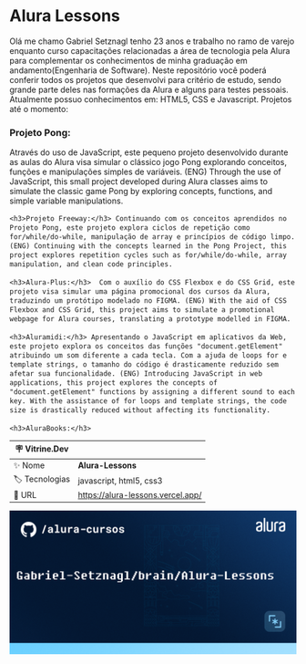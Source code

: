 # Alura Lessons

  Olá me chamo Gabriel Setznagl tenho 23 anos e trabalho no ramo de varejo enquanto curso capacitações relacionadas a área de tecnologia pela Alura para complementar os conhecimentos de minha graduação em andamento(Engenharia de Software).
  Neste repositório você poderá conferir todos os projetos que desenvolvi para critério de estudo, sendo grande parte deles nas formações da Alura e alguns para testes pessoais. Atualmente possuo conhecimentos em: HTML5, CSS e Javascript.
  Projetos até o momento:
    <h3>Projeto Pong:</h3>  Através do uso de JavaScript, este pequeno projeto desenvolvido durante as aulas do Alura visa simular o clássico jogo Pong explorando conceitos, funções e manipulações simples de       variáveis. (ENG) Through the use of JavaScript, this small project developed during Alura classes aims to simulate the classic game Pong by exploring concepts, functions, and simple variable manipulations.
    
    <h3>Projeto Freeway:</h3> Continuando com os conceitos aprendidos no Projeto Pong, este projeto explora ciclos de repetição como for/while/do-while, manipulação de array e princípios de código limpo.        (ENG) Continuing with the concepts learned in the Pong Project, this project explores repetition cycles such as for/while/do-while, array manipulation, and clean code principles.
    
    <h3>Alura-Plus:</h3>  Com o auxílio do CSS Flexbox e do CSS Grid, este projeto visa simular uma página promocional dos cursos da Alura, traduzindo um protótipo modelado no FIGMA. (ENG) With the aid of CSS Flexbox and CSS Grid, this project aims to simulate a promotional webpage for Alura courses, translating a prototype modelled in FIGMA.
    
    <h3>Aluramidi:</h3> Apresentando o JavaScript em aplicativos da Web, este projeto explora os conceitos das funções "document.getElement" atribuindo um som diferente a cada tecla. Com a ajuda de loops for e template strings, o tamanho do código é drasticamente reduzido sem afetar sua funcionalidade. (ENG) Introducing JavaScript in web applications, this project explores the concepts of "document.getElement" functions by assigning a different sound to each key. With the assistance of for loops and template strings, the code size is drastically reduced without affecting its functionality.
    
    <h3>AluraBooks:</h3> 

| :placard: Vitrine.Dev |     |
| -------------  | --- |
| :sparkles: Nome        | **Alura-Lessons**
| :label: Tecnologias | javascript, html5, css3
| :rocket: URL         | https://alura-lessons.vercel.app/

<!-- Inserir imagem com a #vitrinedev ao final do link -->
![Screenshot](T-bg.png#vitrinedev)
